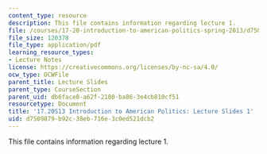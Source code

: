 ```yaml
---
content_type: resource
description: This file contains information regarding lecture 1.
file: /courses/17-20-introduction-to-american-politics-spring-2013/d7509879b92c38eb716e3c0ed521dcb2_MIT17_20S13_Lecture1.pdf
file_size: 120378
file_type: application/pdf
learning_resource_types:
- Lecture Notes
license: https://creativecommons.org/licenses/by-nc-sa/4.0/
ocw_type: OCWFile
parent_title: Lecture Slides
parent_type: CourseSection
parent_uid: db6face8-a62f-2100-ba86-3e4cb810cf51
resourcetype: Document
title: '17.20S13 Introduction to American Politics: Lecture Slides 1'
uid: d7509879-b92c-38eb-716e-3c0ed521dcb2
---
```

This file contains information regarding lecture 1.